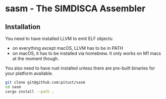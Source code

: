 # sasm - The SIMDISCA Assembler

## Installation
You need to have installed LLVM to emit ELF objects:
 - on everything except macOS, LLVM has to be in PATH
 - on macOS, it has to be installed via homebrew. It only works on M1 macs at the moment though.

You also need to have rust installed unless there are pre-built binaries for your platform available.
```sh
git clone git@github.com:pitust/sasm
cd sasm
cargo install --path .
```
